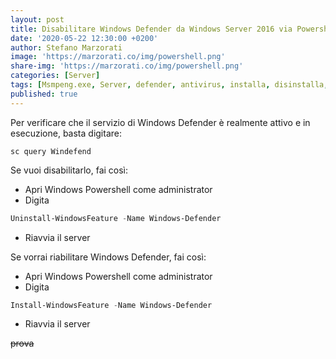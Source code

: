 ```yaml
---
layout: post
title: Disabilitare Windows Defender da Windows Server 2016 via Powershell
date: '2020-05-22 12:30:00 +0200'
author: Stefano Marzorati
image: 'https://marzorati.co/img/powershell.png'
share-img: 'https://marzorati.co/img/powershell.png'
categories: [Server]
tags: [Msmpeng.exe, Server, defender, antivirus, installa, disinstalla, powershell]
published: true
---
```

Per verificare che il servizio di Windows Defender è realmente attivo e in esecuzione, basta digitare:   
~~~batch
sc query Windefend
~~~   

Se vuoi disabilitarlo, fai così:   

* Apri Windows Powershell come administrator
* Digita 
~~~powershell 
Uninstall-WindowsFeature -Name Windows-Defender
~~~
* Riavvia il server

Se vorrai riabilitare Windows Defender, fai così:   

* Apri Windows Powershell come administrator
* Digita
~~~powershell 
Install-WindowsFeature -Name Windows-Defender
~~~
* Riavvia il server

~~prova~~